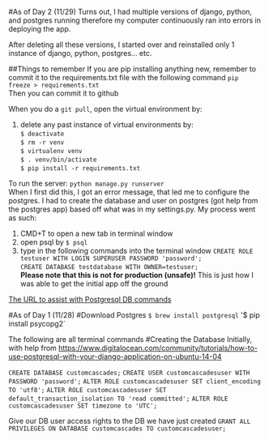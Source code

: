 #As of Day 2 (11/29)
Turns out, I had multiple versions of django, python, and postgres running therefore my computer continuously ran into errors in deploying the app.

After deleting all these versions, I started over and reinstalled only 1 instance of django, python, postgres... etc.

##Things to remember
If you are pip installing anything new, remember to commit it to the requirements.txt file with the following command
`pip freeze > requirements.txt`<br />
Then you can commit it to github

When you do a `git pull`, open the virtual environment by:
1) delete any past instance of virtual environments by:<br />
`$ deactivate`<br />
`$ rm -r venv`<br />
`$ virtualenv venv`<br />
`$ . venv/bin/activate`<br />
`$ pip install -r requirements.txt`<br />

To run the server: `python manage.py runserver`<br />
When I first did this, I got an error message, that led me to configure the postgres. I had to create the database and user on postgres (got help from the postgres app) based off what was in my settings.py. My process went as such:

1) CMD+T to open a new tab in terminal window
2) open psql by
`$ psql`<br />
3) type in the following commands into the terminal window
`CREATE ROLE testuser WITH LOGIN SUPERUSER PASSWORD 'password';`<br />
`CREATE DATABASE testdatabase WITH OWNER=testuser;`<br />
**Please note that this is not for production (unsafe)!**
This is just how I was able to get the initial app off the ground<br />

[The URL to assist with Postgresql DB commands](https://www.digitalocean.com/community/tutorials/how-to-install-and-use-postgresql-on-ubuntu-14-04)

#As of Day 1 (11/28)
#Download Postgres
`$ brew install postgresql`
'$ pip install psycopg2`

The following are all terminal commands
#Creating the Database
Initially, with help from https://www.digitalocean.com/community/tutorials/how-to-use-postgresql-with-your-django-application-on-ubuntu-14-04

`CREATE DATABASE customcascades;`
`CREATE USER customcascadesuser WITH PASSWORD 'password';`
`ALTER ROLE customcascadesuser SET client_encoding TO 'utf8';`
`ALTER ROLE customcascadesuser SET default_transaction_isolation TO 'read committed';`
`ALTER ROLE customcascadesuser SET timezone to 'UTC';`

Give our DB user access rights to the DB we have just created
`GRANT ALL PRIVILEGES ON DATABASE customcascades TO customcascadesuser;`




